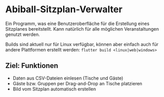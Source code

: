 # Abiball-Sitzplan-Verwalter

Ein Programm, was eine Benutzeroberfläche für die Erstellung eines Sitzplanes bereitstellt.
Kann natürlich für alle möglichen Veranstaltungen genutzt werden.

Builds sind aktuell nur für Linux verfügbar, können aber einfach auch für andere Plattformen erstellt werden: `flutter build <linux|web|windows>`

## Ziel: Funktionen

- Daten aus CSV-Dateien einlesen (Tische und Gäste)
- Gäste bzw. Gruppen per Drag-and-Drop an Tische platzieren
- Bild vom Sitzplan automatisch erstellen
